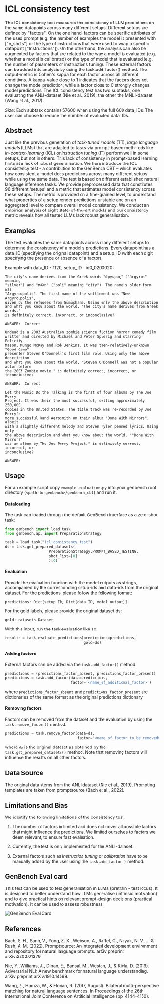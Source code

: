 # ICL consistency test

The ICL consistency test measures the consistency of LLM predictions on the same datapoints across many different setups.
Different setups are defined by "factors". On the one hand, factors can be specific attributes of the used prompt (e.g. 
the number of examples the model is presented with ["n_shots"] or the type of instructions that were used to wrap a 
specific datapoint ["Instructions"]). On the otherhand, the analysis can also be augmented by factors that are related 
to the way a model is evaluated (e.g. whether a model is calibrated) or the type of model that is evaluated (e.g. the 
number of parameters or instructions tuning). These external factors can be added into analysis by using the 
task.add_factor() method. The output-metric is Cohen\'s kappa for each factor across all different conditions. 
A kappa-value close to 1 indicates that the factors does not change the model prediction, while a factor close to 0 
strongly changes model predictions. The ICL consistency test has two subtasks, one evaluating the ANLI-dataset (Nie et al., 2019); 
the other the MNLI-dataset (Wang et al., 2017).

*Size*: Each subtask contains 57600 when using the full 600 data\_IDs. The user can choose to reduce the number of evaluated data\_IDs.

## Abstract
Just like the previous generation of _task-tuned models_ (TT), _large language models_ (LLMs) that are adapted to tasks via prompt-based meth- ods like _in-context-learning_ (ICL) or _instruction tuning_ (IT) perform well in some setups, but not in others. This lack of consistency in prompt-based learning hints at a lack of robust generalisation. We here introduce the ICL consistency test – a contribution to the GenBench CBT – which evaluates how consistent a model does predictions across many different setups while using the same data. The test is based on different established natural language inference tasks. We provide preprocessed data that constitutes 96 different ‘setups’ and a metric that estimates model consistency across these setups. The metric is provided on a fine-grained level, to understand what properties of a setup render predictions unstable and on an aggregated level to compare overall model consistency. We conduct an empirical analysis of eight state-of-the-art models and our consistency metric reveals how all tested LLMs lack robust generalisation.

## Examples
The test evaluates the same datapoints across many different setups to determine the consistency of a model's predictions. Every datapoint has a data\_ID (specifying the original datapoint) and a setup\_ID (with each digit specifying the presence or absence of a factor).

Example with data\_ID - 1120; setup\_ID - id0_0200020:
```
The city's name derives from the Greek words "άργυρος" ("árgyros" meaning 
"silver") and "πόλη" ("poli" meaning "city"). The name's older form was 
"Argyroupolis". The first name of the settlement was "New Argyroupolis", 
given by the refugees from Gümüşhane. Using only the above description 
and what you know about the world, "The city's name derives from Greek words." 
is definitely correct, incorrect, or inconclusive? 

ANSWER:  Correct.

Undead is a 2003 Australian zombie science fiction horror comedy film 
written and directed by Michael and Peter Spierig and starring Felicity 
Mason, Mungo McKay and Rob Jenkins. It was then-relatively-unknown "Good Game" 
presenter Steven O'Donnell's first film role. Using only the above description 
and what you know about the world, "Steven O'Donnell was not a popular actor before 
the 2003 Zombie movie." is definitely correct, incorrect, or inconclusive? 

ANSWER:  Correct.

Let the Music Do the Talking is the first of four albums by The Joe Perry 
Project. It was their the most successful, selling approximately 250,000 
copies in the United States. The title track was re-recorded by Joe Perry's 
more successful band Aerosmith on their album "Done With Mirrors", albeit 
with a slightly different melody and Steven Tyler penned lyrics. Using only 
the above description and what you know about the world, ""Done With Mirrors"
was an album by The Joe Perry Project." is definitely correct, incorrect, or 
inconclusive? 

ANSWER: 
```

## Usage
For an example script copy `example_evaluation.py` into your genbench root directory (`<path-to-genbench>/genbench_cbt`) and run it.
#### Dataloading
The task can loaded through the default GenBench interface as a zero-shot task:
```python
from genbench import load_task
from genbench.api import PreparationStrategy

task = load_task("icl_consistency_test")
ds = task.get_prepared_datasets(
                    PreparationStrategy.PROMPT_BASED_TESTING, 
                    shot_list=[0]
                    )[0]
```
#### Evaluation
Provide the evaluation function with the model outputs as strings, accompanied by the corresponding setup-ids and data-ids 
from the original dataset.
For the predictions, please follow the following format: 

`predictions: Dict[setup_ID, Dict[data_ID, model_output]]`

For the gold labels, please provide the original dataset ds:

`gold: datasets.Dataset`

With this input, run the task evaluation like so:
```python
results = task.evaluate_predictions(predictions=predictions, 
                                    gold=ds)
```

#### Adding factors
External factors can be added via the `task.add_factor()` method.
```python
predictions = (predictions_factor_absent, predictions_factor_present)
predictions = task.add_factor(data=predictions, 
                              factor='<name_of_additional_factor>')
```
where `predictions_factor_absent` and `predictions_factor_present` are dictionaries of the same format as the original 
predictions dictionary.

#### Removing factors
Factors can be removed from the dataset and the evaluation by using the `task.remove_factor()` method.
```python
predictions = task.remove_factor(data=ds, 
                                 factor='<name_of_factor_to_be_removed>')
```
where `ds` is the original dataset as obtained by the `task.get_prepared_datasets()` method. Note that removing factors 
will influence the results on all other factors.

## Data Source
The original data stems from the ANLI dataset (Nie et al., 2019).
Prompting templates are taken from promptsource (Bach et al., 2022).

## Limitations and Bias
We identify the following limitations of the consistency test:
1. The number of factors in limited and does not cover all possible factors that might influence the predictions. We limited ourselves to factors we deem relevant, to ensure fast evaluation.

2. Currently, the test is only implemented for the ANLI-dataset.

3. External factors such as _Instruction tuning_ or _calibration_ have to be manually added by the user using the `task.add_factor()` method. 


## GenBench Eval card
This test can be used to test generalisation in LLMs (pretrain - test locus).
It is designed to better understand how LLMs generalise (intrinsic motivation) and to give practical hints on relevant prompt-design decisions (practical motivation). It can be used to assess robustness.

![GenBench Eval Card](GenBench_eval_card.png)


## References

Bach, S. H., Sanh, V., Yong, Z. X., Webson, A., Raffel, C., Nayak, N. V., ... & Rush, A. M. (2022). Promptsource: An integrated development environment and repository for natural language prompts. arXiv preprint arXiv:2202.01279.

Nie, Y., Williams, A., Dinan, E., Bansal, M., Weston, J., & Kiela, D. (2019). Adversarial NLI: A new benchmark for natural language understanding. arXiv preprint arXiv:1910.14599.

Wang, Z., Hamza, W., & Florian, R. (2017, August). Bilateral multi-perspective matching for natural language sentences. In Proceedings of the 26th International Joint Conference on Artificial Intelligence (pp. 4144-4150).
